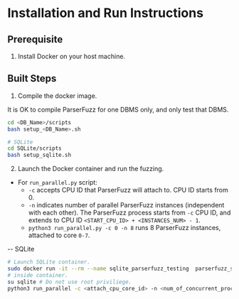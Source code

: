 # Installation and Run Instructions

## Prerequisite

1. Install Docker on your host machine. 

## Built Steps

1. Compile the docker image. 

It is OK to compile ParserFuzz for one DBMS only, and only test that DBMS. 

```bash
cd <DB_Name>/scripts
bash setup_<DB_Name>.sh

# SQLite
cd SQLite/scripts
bash setup_sqlite.sh
```

2. Launch the Docker container and run the fuzzing. 

- For `run_parallel.py` script:
    - `-c` accepts CPU ID that ParserFuzz will attach to. CPU ID starts from 0. 
    - `-n` indicates number of parallel ParserFuzz instances (independent with each other). The ParserFuzz process starts from `-c` CPU ID, and extends to CPU ID `<START_CPU_ID> + <INSTANCES_NUM> - 1`.
    - `python3 run_parallel.py -c 0 -n 8` runs 8 ParserFuzz instances, attached to core `0-7`. 
    

-- SQLite
```bash
# Launch SQLite container. 
sudo docker run -it --rm --name sqlite_parserfuzz_testing  parserfuzz_sqlite /bin/bash
# inside container. 
su sqlite # Do not use root priviliege. 
python3 run_parallel -c <attach_cpu_core_id> -n <num_of_concurrent_process>
```